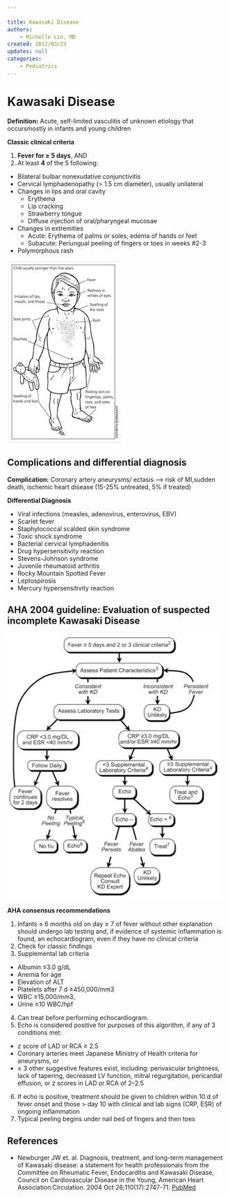 ```yaml
---

title: Kawasaki Disease
authors:
    - Michelle Lin, MD
created: 2012/03/23
updates: null
categories:
    - Pediatrics
---
```


# Kawasaki Disease

**Definition:** Acute, self-limited vasculitis of unknown etiology that occursmostly in infants and young children 

**Classic clinical criteria**

1. **Fever for ≥ 5 days**, AND
2. At least **4** of the 5 following:

- Bilateral bulbar nonexudative conjunctivitis
- Cervical lymphadenopathy (> 1.5 cm diameter), usually unilateral
- Changes in lips and oral cavity
  - Erythema
  - Lip cracking
  - Strawberry tongue
  - Diffuse injection of oral/pharyngeal mucosae
- Changes in extremities
  - Acute: Erythema of palms or soles; edema of hands or feet
  - Subacute: Periungual peeling of fingers or toes in weeks #2-3 
- Polymorphous rash

![](image-1.png)

## Complications and differential diagnosis

**Complication:** Coronary artery aneurysms/ ectasis --> risk of MI,sudden death, ischemic heart disease (15-25% untreated, 5% if treated)

**Differential Diagnosis**

- Viral infections (measles, adenovirus, enterovirus, EBV)
- Scarlet fever
- Staphylococcal scalded skin syndrome
- Toxic shock syndrome
- Bacterial cervical lymphadenitis
- Drug hypersensitivity reaction
- Stevens-Johnson syndrome
- Juvenile rheumatoid arthritis
- Rocky Mountain Spotted Fever
- Leptospirosis
- Mercury hypersensitivity reaction 

## AHA 2004 guideline: Evaluation of suspected incomplete Kawasaki Disease

![](image-2.png)

**AHA consensus recommendations**

1. Infants ≤ 6 months old on day ≥ 7 of fever without other explanation should undergo lab testing and, if evidence of systemic inflammation is found, an echocardiogram, even if they have no clinical criteria
2. Check for classic findings
3. Supplemental lab criteria

- Albumin ≤3.0 g/dL
- Anemia for age
- Elevation of ALT
- Platelets after 7 d ≥450,000/mm3
- WBC ≥15,000/mm3,
- Urine ≥10 WBC/hpf

4. Can treat before performing echocardiogram.
5. Echo is considered positive for purposes of this algorithm, if any of 3 conditions met: 

- z score of LAD or RCA ≥ 2.5
- Coronary arteries meet Japanese Ministry of Health criteria for aneurysms, or 
- ≥ 3 other suggestive features exist, including: perivascular brightness, lack of tapering, decreased LV function, mitral regurgitation, pericardial effusion, or z scores in LAD or RCA of 2–2.5

6. If echo is positive, treatment should be given to children within 10 d of fever onset and those > day 10 with clinical and lab signs (CRP, ESR) of ongoing inflammation
7. Typical peeling begins under nail bed of fingers and then toes

## References

- Newburger JW et. al. Diagnosis, treatment, and long-term management of Kawasaki disease: a statement for health professionals from the Committee on Rheumatic Fever, Endocarditis and Kawasaki Disease, Council on Cardiovascular Disease in the Young, American Heart Association.Circulation. 2004 Oct 26;110(17):2747-71. [PubMed](http://www.ncbi.nlm.nih.gov/pubmed/?term=15505111)
